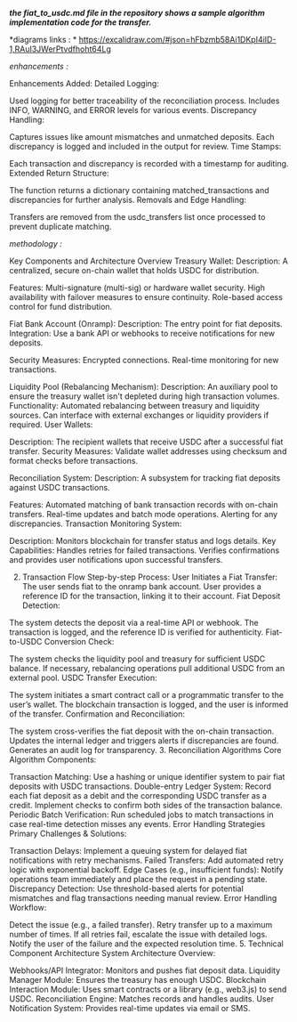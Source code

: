 ***the fiat_to_usdc.md file in the repository shows a sample algorithm implementation code for the transfer.***

*diagrams links : *
https://excalidraw.com/#json=hFbzmb58Ai1DKpI4iID-1,RAuI3JWerPtvdfhoht64Lg


*enhancements :*


Enhancements Added:
Detailed Logging:

Used logging for better traceability of the reconciliation process.
Includes INFO, WARNING, and ERROR levels for various events.
Discrepancy Handling:

Captures issues like amount mismatches and unmatched deposits.
Each discrepancy is logged and included in the output for review.
Time Stamps:

Each transaction and discrepancy is recorded with a timestamp for auditing.
Extended Return Structure:

The function returns a dictionary containing matched_transactions and discrepancies for further analysis.
Removals and Edge Handling:

Transfers are removed from the usdc_transfers list once processed to prevent duplicate matching.


*methodology :*


Key Components and Architecture Overview
Treasury Wallet:
Description: A centralized, secure on-chain wallet that holds USDC for distribution.

Features:
Multi-signature (multi-sig) or hardware wallet security.
High availability with failover measures to ensure continuity.
Role-based access control for fund distribution.

Fiat Bank Account (Onramp):
Description: The entry point for fiat deposits.
Integration: Use a bank API or webhooks to receive notifications for new deposits.

Security Measures:
Encrypted connections.
Real-time monitoring for new transactions.

Liquidity Pool (Rebalancing Mechanism):
Description: An auxiliary pool to ensure the treasury wallet isn't depleted during high transaction volumes.
Functionality:
Automated rebalancing between treasury and liquidity sources.
Can interface with external exchanges or liquidity providers if required.
User Wallets:

Description: The recipient wallets that receive USDC after a successful fiat transfer.
Security Measures: Validate wallet addresses using checksum and format checks before transactions.

Reconciliation System:
Description: A subsystem for tracking fiat deposits against USDC transactions.

Features:
Automated matching of bank transaction records with on-chain transfers.
Real-time updates and batch mode operations.
Alerting for any discrepancies.
Transaction Monitoring System:

Description: Monitors blockchain for transfer status and logs details.
Key Capabilities:
Handles retries for failed transactions.
Verifies confirmations and provides user notifications upon successful transfers.

2. Transaction Flow
Step-by-step Process:
User Initiates a Fiat Transfer:
The user sends fiat to the onramp bank account.
User provides a reference ID for the transaction, linking it to their account.
Fiat Deposit Detection:

The system detects the deposit via a real-time API or webhook.
The transaction is logged, and the reference ID is verified for authenticity.
Fiat-to-USDC Conversion Check:

The system checks the liquidity pool and treasury for sufficient USDC balance.
If necessary, rebalancing operations pull additional USDC from an external pool.
USDC Transfer Execution:

The system initiates a smart contract call or a programmatic transfer to the user’s wallet.
The blockchain transaction is logged, and the user is informed of the transfer.
Confirmation and Reconciliation:

The system cross-verifies the fiat deposit with the on-chain transaction.
Updates the internal ledger and triggers alerts if discrepancies are found.
Generates an audit log for transparency.
3. Reconciliation Algorithms
Core Algorithm Components:

Transaction Matching:
Use a hashing or unique identifier system to pair fiat deposits with USDC transactions.
Double-entry Ledger System:
Record each fiat deposit as a debit and the corresponding USDC transfer as a credit.
Implement checks to confirm both sides of the transaction balance.
Periodic Batch Verification:
Run scheduled jobs to match transactions in case real-time detection misses any events.
 Error Handling Strategies
Primary Challenges & Solutions:

Transaction Delays:
Implement a queuing system for delayed fiat notifications with retry mechanisms.
Failed Transfers:
Add automated retry logic with exponential backoff.
Edge Cases (e.g., insufficient funds):
Notify operations team immediately and place the request in a pending state.
Discrepancy Detection:
Use threshold-based alerts for potential mismatches and flag transactions needing manual review.
Error Handling Workflow:

Detect the issue (e.g., a failed transfer).
Retry transfer up to a maximum number of times.
If all retries fail, escalate the issue with detailed logs.
Notify the user of the failure and the expected resolution time.
5. Technical Component Architecture
System Architecture Overview:

Webhooks/API Integrator: Monitors and pushes fiat deposit data.
Liquidity Manager Module: Ensures the treasury has enough USDC.
Blockchain Interaction Module: Uses smart contracts or a library (e.g., web3.js) to send USDC.
Reconciliation Engine: Matches records and handles audits.
User Notification System: Provides real-time updates via email or SMS.
